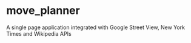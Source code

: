 # move_planner
A single page application integrated with Google Street View, New York Times and Wikipedia APIs
